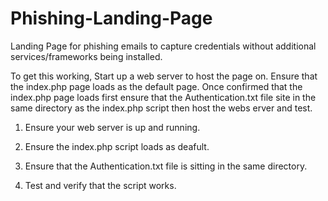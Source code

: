 # Phishing-Landing-Page
Landing Page for phishing emails to capture credentials without additional services/frameworks being installed. 

To get this working, Start up a web server to host the page on. Ensure that the index.php page loads as the default page. Once confirmed that the index.php page loads first ensure that the Authentication.txt file site in the same directory as the index.php script then host the webs erver and test. 


1) Ensure your web server is up and running.



2) Ensure the index.php script loads as deafult.



3) Ensure that the Authentication.txt file is sitting in the same directory.




4) Test and verify that the script works. 
